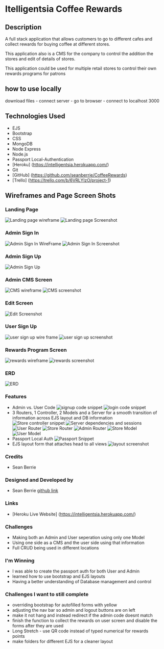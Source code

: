 # Itelligentsia Coffee Rewards
## Description
A full stack application that allows customers to go to different cafes and collect rewards for buying coffee at different stores.

This application also is a CMS for the company to control the addition the stores and edit of details of stores.

This application could be used for multiple retail stores to control their own rewards programs for patrons
## how to use locally
download files - connect server - go to browser - connect to localhost 3000
## Technologies Used
* EJS
* Bootstrap
* CSS
* MongoDB
* Node Express
* Node.js
* Passport Local-Authentication
* [Heroku] (https://intelligentsia.herokuapp.com/)
* Git
* [GitHub] (https://github.com/seanberrie/CoffeeRewards)
* [Trello] (https://trello.com/b/6VRLYIzO/project-1) 
## Wireframes and Page Screen Shots
### Landing Page
![Landing page wireframe](https://i.imgur.com/IOo6Alo.png)
![Landing page Screenshot](https://i.imgur.com/BkeH7xM.png)

### Admin Sign In
![Admin Sign In WireFrame](https://i.imgur.com/cYo78a9.png)
![Admin Sign In Screenshot](https://i.imgur.com/j2h5XaJ.png)

### Admin Sign Up
![Admin Sign Up](https://i.imgur.com/1fV81GF.png)

### Admin CMS Screen
![CMS wireframe](https://i.imgur.com/EmeccH3.png)
![CMS screenshot](https://i.imgur.com/dRhSHA0.png)

### Edit Screen
![Edit Screenshot](https://i.imgur.com/3x2hgzR.png)

### User Sign Up
![user sign up wire frame](https://i.imgur.com/OifmUDj.png)
![user sign up screenshot](https://i.imgur.com/egWbnKE.png)
### Rewards Program Screen
![rewards wireframe](https://i.imgur.com/9es846G.png)
![rewards screenshot](https://i.imgur.com/ed9jxG6.png)
### ERD
![ERD](https://i.imgur.com/vr5sHmE.png)


### Features

* Admin vs. User Code
  ![signup code snippet](https://i.imgur.com/h0BZ9kE.png)
  ![login code snippet](https://i.imgur.com/wUZp2lM.png)
* 3 Routers, 1 Controller, 2 Models and a Server for a smooth transition of information across EJS layout and DB information
 ![Store controller snippet](https://i.imgur.com/DigHFTz.png)
 ![Server dependencies and sessions](https://i.imgur.com/ntVuOPN.png)
 ![User Router](https://i.imgur.com/dSDd7QO.png)
 ![Store Router](https://i.imgur.com/QbVv0a7.png)
 ![Admin Router](https://i.imgur.com/gBL4dCU.png)
 ![Store Model](https://i.imgur.com/XaxbpD5.png)
 ![User Model](https://i.imgur.com/xGHcT6d.png)
* Passport Local Auth
 ![Passport Snippet](https://i.imgur.com/8umOaLB.png)
* EJS layout form that attaches head to all views
  ![layout screenshot](https://i.imgur.com/R2mbJmP.png)

### Credits

 * Sean Berrie


### Designed and Developed by

 * Sean Berrie [github link](https://github.com/seanberrie "My Github link")

### Links
 * [Heroku Live Website] (https://intelligentsia.herokuapp.com/)

### Challenges
* Making both an Admin and User seperation using only one Model
* Using one side as a CMS and the user side using that information
* Full CRUD being used in different locations

### I'm Winning 
* I was able to create the passport auth for both User and Admin
* learned how to use bootstrap and EJS layouts
* Having a better understanding of Database management and control

### Challenges I want to still complete
* overriding bootstrap for autofilled forms with yellow
* adjusting the nav bar so admin and logout buttons are on left
* make it not hang and instead redirect if the admin code doesnt match
* finish the function to collect the rewards on user screen and disable the forms after they are used
* Long Stretch - use QR code instead of typed numerical for rewards points
* make folders for different EJS for a cleaner layout